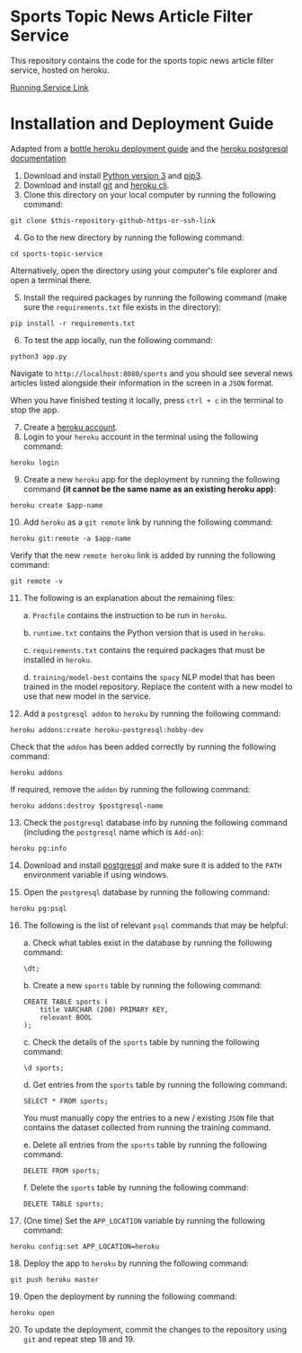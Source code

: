 # Sports Topic News Article Filter Service

This repository contains the code for the sports topic news article filter service, hosted on heroku.

[Running Service Link](https://itspersonal-sports-newsfilter.herokuapp.com)

# Installation and Deployment Guide

Adapted from a [bottle heroku deployment guide](https://github.com/chucknado/bottle_heroku_tutorial) and the [heroku postgresql documentation](https://devcenter.heroku.com/articles/heroku-postgresql)

1. Download and install [Python version 3](https://www.python.org/downloads/) and [pip3](https://pip.pypa.io/en/latest/installation/).
2. Download and install [git](https://git-scm.com/downloads) and [heroku cli](https://devcenter.heroku.com/articles/heroku-cli).
3. Clone this directory on your local computer by running the following command:
```
git clone $this-repository-github-https-or-ssh-link
```
4. Go to the new directory by running the following command:
```
cd sports-topic-service
```

Alternatively, open the directory using your computer's file explorer and open a terminal there.

5. Install the required packages by running the following command (make sure the `requirements.txt` file exists in the directory):
```
pip install -r requirements.txt
```
6. To test the app locally, run the following command:
```
python3 app.py
```
Navigate to `http://localhost:8080/sports` and you should see several news articles listed alongside their information in the screen in a `JSON` format.

When you have finished testing it locally, press `ctrl + c` in the terminal to stop the app.

7. Create a [heroku account](https://signup.heroku.com/).
8. Login to your `heroku` account in the terminal using the following command:
```
heroku login
```
9. Create a new `heroku` app for the deployment by running the following command **(it cannot be the same name as an existing heroku app)**:
```
heroku create $app-name
```
10. Add `heroku` as a `git remote` link by running the following command:
```
heroku git:remote -a $app-name
```
Verify that the new `remote heroku` link is added by running the following command:
```
git remote -v
```
11. The following is an explanation about the remaining files:

    a. `Procfile` contains the instruction to be run in `heroku`.

    b. `runtime.txt` contains the Python version that is used in `heroku`.
    
    c. `requirements.txt` contains the required packages that must be installed in `heroku`.
    
    d. `training/model-best` contains the `spacy` NLP model that has been trained in the model repository. Replace the content with a new model to use that new model in the service.
12. Add a `postgresql addon` to `heroku` by running the following command:
```
heroku addons:create heroku-postgresql:hobby-dev
```
Check that the `addon` has been added correctly by running the following command:
```
heroku addons
```
If required, remove the `addon` by running the following command:
```
heroku addons:destroy $postgresql-name
```

13. Check the `postgresql` database info by running the following command (including the `postgresql` name which is `Add-on`):
```
heroku pg:info
```
14. Download and install [postgresql](https://devcenter.heroku.com/articles/heroku-postgresql#set-up-postgres-on-windows) and make sure it is added to the `PATH` environment variable if using windows.

15. Open the `postgresql` database by running the following command:
```
heroku pg:psql
```

16. The following is the list of relevant `psql` commands that may be helpful:

    a. Check what tables exist in the database by running the following command:
    ```
    \dt;
    ```
    b. Create a new `sports` table by running the following command:
    ```
    CREATE TABLE sports (
        title VARCHAR (200) PRIMARY KEY,
        relevant BOOL
    );
    ```
    c. Check the details of the `sports` table by running the following command:
    ```
    \d sports;
    ```
    d. Get entries from the `sports` table by running the following command:
    ```
    SELECT * FROM sports;
    ```
    You must manually copy the entries to a new / existing `JSON` file that contains the dataset collected from running the training command.

    e. Delete all entries from the `sports` table by running the following command:
    ```
    DELETE FROM sports;
    ```
    f. Delete the `sports` table by running the following command:
    ```
    DELETE TABLE sports;
    ```

17. (One time) Set the `APP_LOCATION` variable by running the following command:
```
heroku config:set APP_LOCATION=heroku
```

18. Deploy the app to `heroku` by running the following command:
```
git push heroku master
```
19. Open the deployment by running the following command:
```
heroku open
```
20. To update the deployment, commit the changes to the repository using `git` and repeat step 18 and 19.